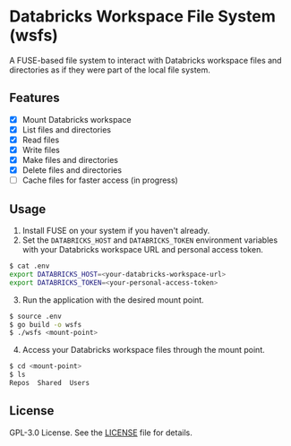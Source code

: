 # Databricks Workspace File System (wsfs)

A FUSE-based file system to interact with Databricks workspace files and directories as if they were part of the local file system.

## Features

- [x] Mount Databricks workspace
- [x] List files and directories
- [x] Read files
- [x] Write files
- [x] Make files and directories
- [x] Delete files and directories
- [ ] Cache files for faster access (in progress)

## Usage

1. Install FUSE on your system if you haven't already.
2. Set the `DATABRICKS_HOST` and `DATABRICKS_TOKEN` environment variables with your Databricks workspace URL and personal access token.

```bash
$ cat .env
export DATABRICKS_HOST=<your-databricks-workspace-url>
export DATABRICKS_TOKEN=<your-personal-access-token>
```

3. Run the application with the desired mount point.

```bash
$ source .env
$ go build -o wsfs
$ ./wsfs <mount-point>
```

4. Access your Databricks workspace files through the mount point.

```bash
$ cd <mount-point>
$ ls
Repos  Shared  Users
```

## License

GPL-3.0 License. See the [LICENSE](LICENSE) file for details.
